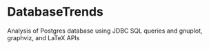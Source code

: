# DatabaseTrends
Analysis of Postgres database using JDBC SQL queries and gnuplot, graphviz, and LaTeX APIs
